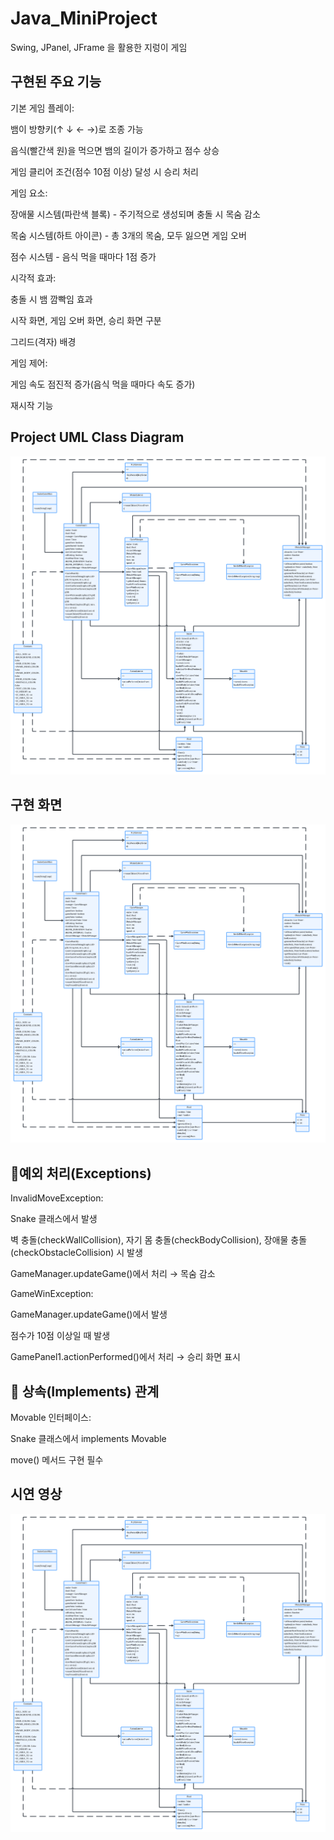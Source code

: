 <h1>Java_MiniProject</h1>
<p>Swing, JPanel, JFrame 을 활용한 지렁이 게임</p>

<h2> 구현된 주요 기능</h2>
기본 게임 플레이:

뱀이 방향키(↑ ↓ ← →)로 조종 가능

음식(빨간색 원)을 먹으면 뱀의 길이가 증가하고 점수 상승

게임 클리어 조건(점수 10점 이상) 달성 시 승리 처리

게임 요소:

장애물 시스템(파란색 블록) - 주기적으로 생성되며 충돌 시 목숨 감소

목숨 시스템(하트 아이콘) - 총 3개의 목숨, 모두 잃으면 게임 오버

점수 시스템 - 음식 먹을 때마다 1점 증가

시각적 효과:

충돌 시 뱀 깜빡임 효과

시작 화면, 게임 오버 화면, 승리 화면 구분

그리드(격자) 배경

게임 제어:

게임 속도 점진적 증가(음식 먹을 때마다 속도 증가)

재시작 기능

<h2>Project UML Class Diagram </h2>

![alt text](image.png)

<h2>구현 화면</h2>

![alt text](image.png)


<h2>🚨예외 처리(Exceptions)</h2>

InvalidMoveException:

Snake 클래스에서 발생

벽 충돌(checkWallCollision), 자기 몸 충돌(checkBodyCollision), 장애물 충돌(checkObstacleCollision) 시 발생

GameManager.updateGame()에서 처리 → 목숨 감소

GameWinException:

GameManager.updateGame()에서 발생

점수가 10점 이상일 때 발생

GamePanel1.actionPerformed()에서 처리 → 승리 화면 표시

<h2>🔄 상속(Implements) 관계</h2>
Movable 인터페이스:

Snake 클래스에서 implements Movable

move() 메서드 구현 필수


<h2>시연 영상</h2>

![alt text](image.png)

